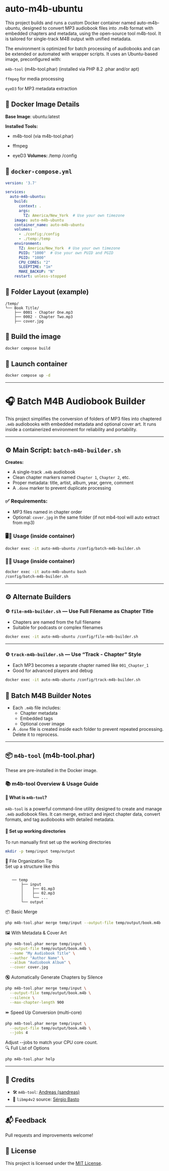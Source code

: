 
# auto-m4b-ubuntu

This project builds and runs a custom Docker container named auto-m4b-ubuntu, designed to convert MP3 audiobook files into .m4b format with embedded chapters and metadata, using the open-source tool m4b-tool. It is tailored for single-track M4B output with unified metadata.

The environment is optimized for batch processing of audiobooks and can be extended or automated with wrapper scripts. It uses an Ubuntu-based image, preconfigured with:

`m4b-tool` (m4b-tool.phar) (installed via PHP 8.2 .phar and/or apt)

`ffmpeg` for media processing

`eyeD3` for MP3 metadata extraction

## 🐳 Docker Image Details
**Base Image**: ubuntu:latest

**Installed Tools:**

- m4b-tool (via m4b-tool.phar)

- ffmpeg

- eyeD3
**Volumes:**
/temp
/config

## 📝 `docker-compose.yml`
```yaml
version: '3.7'  

services:
  auto-m4b-ubuntu:
    build:
      context: .
      args:
        TZ: America/New_York  # Use your own timezone
    image: auto-m4b-ubuntu  
    container_name: auto-m4b-ubuntu  
    volumes:
      - ./config:/config
      - ./temp:/temp
    environment:
      TZ: America/New_York  # Use your own timezone
      PUID: "1000"  # Use your own PUID and PGID
      PGID: "1000"
      CPU_CORES: "2"
      SLEEPTIME: "1m"
      MAKE_BACKUP: "N"
    restart: unless-stopped  
```

## 📂 Folder Layout (example)
```
/temp/
└── Book Title/
    ├── 0001 - Chapter One.mp3
    ├── 0002 - Chapter Two.mp3
    ├── cover.jpg
```



## 🔧 Build the image 
```bash
docker compose build
```

## 🚀 Launch container
```bash
docker compose up -d
```

---


# 🎧 Batch M4B Audiobook Builder

This project simplifies the conversion of folders of MP3 files into chaptered `.m4b` audiobooks with embedded metadata and optional cover art. It runs inside a containerized environment for reliability and portability.

---

## ⚙️ Main Script: `batch-m4b-builder.sh`

**Creates:**  
- A single-track `.m4b` audiobook  
- Clean chapter markers named `Chapter 1`, `Chapter 2`, etc.  
- Proper metadata: title, artist, album, year, genre, comment  
- A `.done` marker to prevent duplicate processing  

### ✅ Requirements:
- MP3 files named in chapter order 
- Optional: `cover.jpg` in the same folder (if not mb4-tool will auto extract from mp3)


### 🖥️🏃 Usage (inside container)
```bash
docker exec -it auto-m4b-ubuntu /config/batch-m4b-builder.sh
```
### 🐚🏃 Usage (inside container)
```bash
docker exec -it auto-m4b-ubuntu bash  
/config/batch-m4b-builder.sh
```
---

## ⚙️ Alternate Builders

### ⚙️ `file-m4b-builder.sh` — Use Full Filename as Chapter Title
- Chapters are named from the full filename
- Suitable for podcasts or complex filenames

```bash
docker exec -it auto-m4b-ubuntu /config/file-m4b-builder.sh
```

---

### ⚙️ `track-m4b-builder.sh` — Use “Track - Chapter” Style
- Each MP3 becomes a separate chapter named like `001_Chapter_1`
- Good for advanced players and debug

```bash
docker exec -it auto-m4b-ubuntu /config/track-m4b-builder.sh
```

## 📝 Batch M4B Builder Notes

- Each `.m4b` file includes:
  - Chapter metadata
  - Embedded tags
  - Optional cover image
- A `.done` file is created inside each folder to prevent repeated processing. Delete it to reprocess.

---


## 📦 `m4b-tool` (m4b-tool.phar)

These are pre-installed in the Docker image.

### 📚 m4b-tool Overview & Usage Guide

#### 🧰 What is `m4b-tool`?

`m4b-tool` is a powerful command-line utility designed to create and manage `.m4b` audiobook files. It can merge, extract and inject chapter data, convert formats, and tag audiobooks with detailed metadata.

#### 📁 Set up working directories
To run manually first set up the working directories
```bash
mkdir -p temp/input temp/output
```

📁 File Organization Tip  
Set up a structure like this
```

   ── temp
       ├── input
       │    ├── 01.mp3
       │    ├── 02.mp3
       │    └── ...
       └── output
```


📦 Basic Merge

```bash
php m4b-tool.phar merge temp/input --output-file temp/output/book.m4b
```

🖼 With Metadata & Cover Art
```bash
php m4b-tool.phar merge temp/input \
  --output-file temp/output/book.m4b \
  --name "My Audiobook Title" \
  --author "Author Name" \
  --album "Audiobook Album" \
  --cover cover.jpg
```
🔇 Automatically Generate Chapters by Silence
```bash
php m4b-tool.phar merge temp/input \
  --output-file temp/output/book.m4b \
  --silence \
  --max-chapter-length 900
```
⏩ Speed Up Conversion (multi-core)
```bash
php m4b-tool.phar merge temp/input \
  --output-file temp/output/book.m4b \
  --jobs 4
```
Adjust --jobs to match your CPU core count.  
🔍 Full List of Options
```bash
php m4b-tool.phar help
```

---

## 💬 Credits

- 🛠 `m4b-tool`: [Andreas (sandreas)](https://github.com/sandreas)
- 🔧 `libmp4v2` source: [Sérgio Basto](https://github.com/sergiomb2/libmp4v2)

---

## 📬 Feedback
Pull requests and improvements welcome!

## 📄 License

This project is licensed under the [MIT License](LICENSE).
